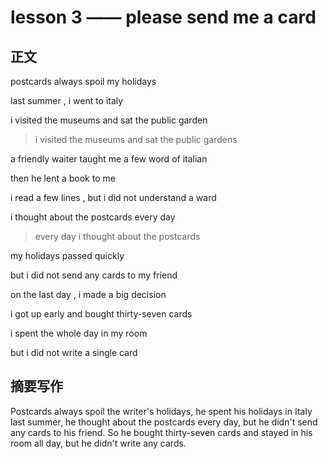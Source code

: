 # lesson 3 —— please send me a card

## 正文

postcards always spoil my holidays

last summer , i went to italy

i visited the museums and sat the public garden

> i visited the museums and sat the public gardens

a friendly waiter taught me a few word of italian

then he lent a book to me 

i read a few lines , but i did not understand a ward

i thought about the postcards every day

> every day i thought about the postcards

my holidays passed quickly

but i did not send any cards to my friend

on the last day , i made a big decision

i got up early and bought thirty-seven cards

i spent the whole day in my room

but i did not write a single card

## 摘要写作

Postcards always spoil the writer's holidays,
he spent his holidays in Italy last summer,
he thought about the postcards every day, 
but he didn't send any cards to his friend.
So he bought thirty-seven cards and stayed in his room all day, 
but he didn't write any cards.
